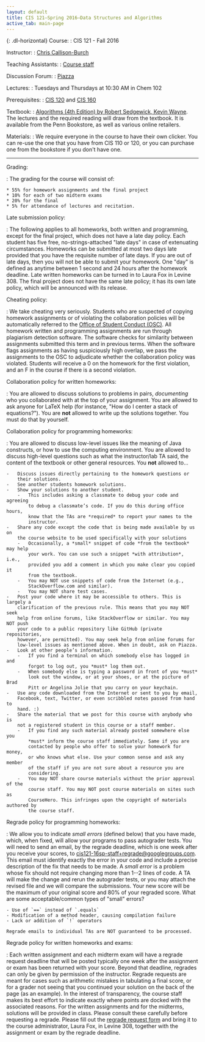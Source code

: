```yaml
---
layout: default
title: CIS 121—Spring 2016—Data Structures and Algorithms
active_tab: main-page
---
```


{: .dl-horizontal}
Course:
: CIS 121 - Fall 2016

Instructor:
: [Chris Callison-Burch](http://www.cis.upenn.edu/~ccb/)

Teaching Assistants:
: [Course staff](staff.html)

Discussion Forum:
: [Piazza](http://piazza.com/upenn/fall2016/cis121)

Lectures:
: Tuesdays and Thursdays at 10:30 AM in Chem 102

Prerequisites:
: [CIS 120](http://www.seas.upenn.edu/~cis120/) and [CIS 160](http://www.cis.upenn.edu/~cis160/)

Textbook:
: [Algorithms (4th Edition) by Robert Sedgewick, Kevin Wayne](https://www.amazon.com/Algorithms-4th-Robert-Sedgewick/dp/032157351X/).
The lectures and the required reading will draw from the textbook. It is available from the Penn Bookstore, as well as various online retailers.

Materials:
: We require everyone in the course to have their own clicker.  You can re-use the one that you have from CIS 110 or 120, or you can purchase one from the bookstore if you don't have one.

---

Grading:

: The grading for the course will consist of:

    * 55% for homework assignments and the final project
    * 10% for each of two midterm exams
    * 20% for the final
    * 5% for attendance of lectures and recitation. 


Late submission policy:

: The following applies to all homeworks, both written and programming, except
    for the final project, which does not have a late day policy. Each student
    has five free, no-strings-attached "late days" in case of extenuating circumstances.
    Homeworks can be submitted at most two days late provided that you have the requisite
    number of late days.
    If you are out of late days, then you will not be able to submit your homework. One
    "day" is defined as anytime between 1 second and 24 hours after the homework
    deadline. Late written homeworks can be turned in to Laura Fox in
    Levine 308. The final project does not have the same late policy; it has its
    own late policy, which will be announced with its release.

Cheating policy:

: We take cheating very seriously. Students who are suspected of copying homework assignments or of violating the collaboration policies will be automatically referred to the [Office of Student Conduct (OSC)](https://secure.www.upenn.edu/osc/index.html).  All homework written and programming assignments are run through plagiarism detection software.  The software checks for similarity between assignments submitted this term and in previous terms.  When the software flags assignments as having suspiciously high overlap, we pass the assignments to the OSC to adjudicate whether the collaboration policy was violated.  Students will receive a 0 on the homework for the first violation, and an F in the course if there is a second violation. 

Collaboration policy for written homeworks:

: You are allowed to discuss solutions to problems in pairs,
    *documenting* who you collaborated with at the top of your assignment. You are
    allowed to ask anyone for LaTeX help (for instance, "How do I center a stack
    of equations?"). You are **not** allowed to write up the solutions together.
    You must do that by yourself.


Collaboration policy for programming homeworks:

: You are allowed to discuss low-level issues like the meaning of Java
    constructs, or how to use the computing environment. You are allowed to
    discuss high-level questions such as what the instructor/lab TA said, the
    content of the textbook or other general resources. You **not** allowed
    to...

    -   Discuss issues directly pertaining to the homework questions or
        their solutions.
    -   See another students homework solutions.
    -   Show your solutions to another student.
        -   This includes asking a classmate to debug your code and agreeing
            to debug a classmate’s code. If you do this during office hours,
            know that the TAs are *required* to report your names to the
            instructor.
    -   Share any code except the code that is being made available by us on
        the course website to be used specifically with your solutions
        -   Occasionally, a *small* snippet of code *from the textbook* may help
            your work. You can use such a snippet *with attribution*, i.e.,
            provided you add a comment in which you make clear you copied it
            from the textbook.
        -   You may NOT use snippets of code from the Internet (e.g.,
            StackOverflow.com and similar).
        -   You may NOT share test cases.
    -   Post your code where it may be accessible to others. This is largely a
        clarification of the previous rule. This means that you may NOT seek
        help from online forums, like StackOverflow or similar. You may NOT push
        your code to a public repository like GitHub (private repositories,
        however, are permitted). You may seek help from online forums for
        low-level issues as mentioned above. When in doubt, ask on Piazza.
    -   Look at other people’s information.
        -   If you find a terminal on which somebody else has logged in and
            forgot to log out, you *must* log them out.
        -   When somebody else is typing a password in front of you *must*
            look out the window, or at your shoes, or at the picture of Brad
            Pitt or Angelina Jolie that you carry on your keychain.
    -   Use any code downloaded from the Internet or sent to you by email,
        Facebook, text, Twitter, or even scribbled notes passed from hand to
        hand. :)
    -   Share the material that we post for this course with anybody who is
        not a registered student in this course or a staff member.
        -   If you find any such material already posted somewhere else you
            *must* inform the course staff immediately. Same if you are
            contacted by people who offer to solve your homework for money,
            or who knows what else. Use your common sense and ask any member
            of the staff if you are not sure about a resource you are
            considering.
        -   You may NOT share course materials without the prior approval of the
            course staff. You may NOT post course materials on sites such as
            CourseHero. This infringes upon the copyright of materials authored by
            the course staff.


Regrade policy for programming homeworks:

: We allow you to indicate *small errors* (defined below) that you have made,
    which, when fixed, will allow your programs to pass autograder tests. You
    will need to send an email, by the regrade deadline, which is one week after
    you receive your scores, to
    [cis121-16sp-staff+regrade@googlegroups.com](mailto:cis121-16sp-staff+regrade@googlegroups.com).
    This email must identify exactly the error in your code and include a
    precise description of the fix that needs to be made. A *small error* is a
    problem whose fix should not require changing more than 1--2 lines of code.
    A TA will make the change and rerun the autograder tests, or you may attach
    the revised file and we will compare the submissions. Your new score will be
    the maximum of your original score and 80% of your regraded score. What are
    some acceptable/common types of "small" errors?

    - Use of `==` instead of `.equals`
    - Modification of a method header, causing compilation failure
    - Lack or addition of `!` operators

    Regrade emails to individual TAs are NOT guaranteed to be processed.


Regrade policy for written homeworks and exams:

: Each written assignment and each midterm exam will have a regrade request
    deadline that will be posted typically one week after the assignment or exam
    has been returned with your score. Beyond that deadline, regrades can only
    be given by permission of the instructor. Regrade requests are meant for
    cases such as arithmetic mistakes in tabulating a final score, or for a
    grader not seeing that you continued your solution on the back of the page
    (as an example). In the interest of transparency, the course staff makes its
    best effort to indicate exactly where points are docked with the associated
    reasons. For the written assignments and for the midterms, solutions will be
    provided in class. Please consult these carefully before requesting a
    regrade. Please fill out the
    [regrade request form](content/hws/regrade_request_16sp.pdf) and bring it to
    the course administrator, Laura Fox, in Levine 308, together with the
    assignment or exam by the regrade deadline.
